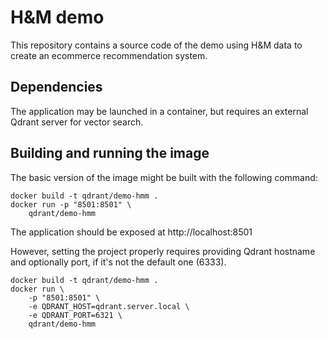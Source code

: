# H&M demo

This repository contains a source code of the demo using H&M data to create
an ecommerce recommendation system. 

## Dependencies

The application may be launched in a container, but requires an external Qdrant
server for vector search.

## Building and running the image

The basic version of the image might be built with the following command:

```
docker build -t qdrant/demo-hmm .
docker run -p "8501:8501" \
    qdrant/demo-hmm
```

The application should be exposed at http://localhost:8501

However, setting the project properly requires providing Qdrant hostname and
optionally port, if it's not the default one (6333).

```
docker build -t qdrant/demo-hmm .
docker run \
    -p "8501:8501" \
    -e QDRANT_HOST=qdrant.server.local \
    -e QDRANT_PORT=6321 \
    qdrant/demo-hmm
```
